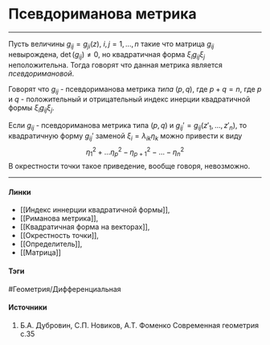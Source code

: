 # Псевдориманова метрика
***
Пусть величины $g_{ij}=g_{ji}(z)$, $i,j=1,\dots,n$ такие что матрица $g_{ij}$ невырождена, $\det(g_{ij})\ne0$, но квадратичная форма $\xi_{i}g_{ij}\xi_{j}$ неположительна. Тогда говорят что данная метрика является *псевдоримановой*.

Говорят что $g_{ij}$ - псевдориманова метрика *типа* $(p,q)$, где $p+q=n$, где $p$ и $q$ - положительный и отрицательный индекс инерции квадратичной формы $\xi_{i}g_{ij}\xi_{j}$.

Если $g_{ij}$ - псевдориманова метрика типа $(p,q)$ и $g_{ij}'=g_{ij}(z'_{1},\dots,z'_{n})$, то квадратичную форму $g_{ij}'$ заменой $\xi_{i}=\lambda_{ik}\eta_{k}$ можно привести к виду
$$
\eta_{1}^{2}+\dots\eta_{p}^{2}-\eta_{p+1}^{2}-\dots-\eta_{n}^{2}
$$
В окрестности точки такое приведение, вообще говоря, невозможно.
***
#### Линки
- [[Индекс иннерции квадратичной формы]],
- [[Риманова метрика]],
- [[Квадратичная форма на векторах]],
- [[Окрестность точки]],
- [[Определитель]],
- [[Матрица]]
#### Тэги
 #Геометрия/Дифференциальная 
#### Источники
1. Б.А. Дубровин, С.П. Новиков, А.Т. Фоменко Современная геометрия с.35